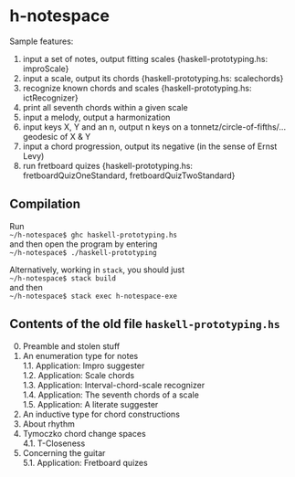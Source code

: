 # h-notespace

Sample features:

1. input a set of notes, output fitting scales {haskell-prototyping.hs: improScale}  
1. input a scale, output its chords {haskell-prototyping.hs: scalechords}  
1. recognize known chords and scales {haskell-prototyping.hs: ictRecognizer}  
1. print all seventh chords within a given scale  
1. input a melody, output a harmonization  
1. input keys X, Y and an n, output n keys on a tonnetz/circle-of-fifths/... geodesic of X & Y  
1. input a chord progression, output its negative (in the sense of Ernst Levy)  
1. run fretboard quizes {haskell-prototyping.hs: fretboardQuizOneStandard, fretboardQuizTwoStandard}  

## Compilation

Run  
`~/h-notespace$ ghc haskell-prototyping.hs`  
and then open the program by entering  
`~/h-notespace$ ./haskell-prototyping`

Alternatively, working in `stack`, you should just  
`~/h-notespace$ stack build`  
and then  
`~/h-notespace$ stack exec h-notespace-exe`

## Contents of the old file `haskell-prototyping.hs`

0. Preamble and stolen stuff  
1. An enumeration type for notes  
1.1. Application: Impro suggester  
1.2. Application: Scale chords  
1.3. Application: Interval-chord-scale recognizer  
1.4. Application: The seventh chords of a scale  
1.5. Application: A literate suggester  
2. An inductive type for chord constructions  
3. About rhythm  
4. Tymoczko chord change spaces  
4.1. T-Closeness  
5. Concerning the guitar  
5.1. Application: Fretboard quizes  